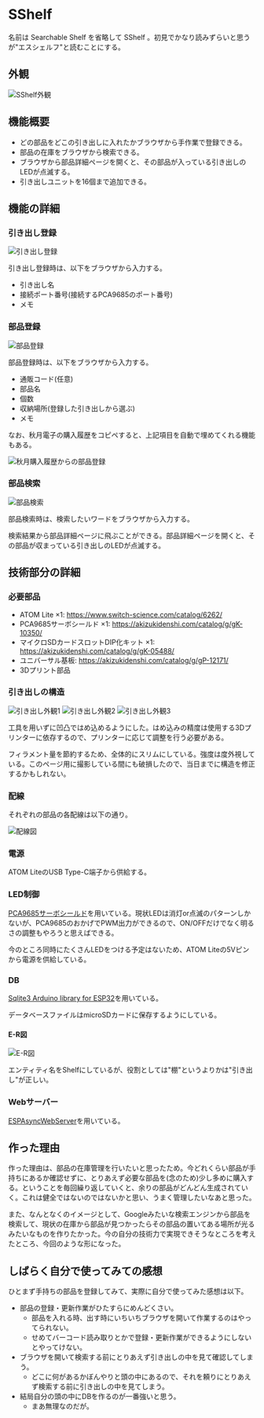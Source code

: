 # SShelf

名前は Searchable Shelf を省略して SShelf 。初見でかなり読みずらいと思うが"エスシェルフ"と読むことにする。

## 外観

![SShelf外観](/images/Honeyview_IMG_2613.jpg)

## 機能概要

- どの部品をどこの引き出しに入れたかブラウザから手作業で登録できる。
- 部品の在庫をブラウザから検索できる。
- ブラウザから部品詳細ページを開くと、その部品が入っている引き出しのLEDが点滅する。
- 引き出しユニットを16個まで追加できる。

## 機能の詳細

### 引き出し登録

![引き出し登録](/images/add_shelf.png)

引き出し登録時は、以下をブラウザから入力する。

- 引き出し名
- 接続ポート番号(接続するPCA9685のポート番号)
- メモ

### 部品登録

![部品登録](/images/add_parts_c.png)

部品登録時は、以下をブラウザから入力する。

- 通販コード(任意)
- 部品名
- 個数
- 収納場所(登録した引き出しから選ぶ)
- メモ

なお、秋月電子の購入履歴をコピペすると、上記項目を自動で埋めてくれる機能もある。

![秋月購入履歴からの部品登録](/images/add_parts_a.png)

### 部品検索

![部品検索](/images/search.png)

部品検索時は、検索したいワードをブラウザから入力する。

検索結果から部品詳細ページに飛ぶことができる。部品詳細ページを開くと、その部品が収まっている引き出しのLEDが点滅する。

## 技術部分の詳細

### 必要部品

- ATOM Lite ×1: https://www.switch-science.com/catalog/6262/
- PCA9685サーボシールド ×1: https://akizukidenshi.com/catalog/g/gK-10350/
- マイクロSDカードスロットDIP化キット ×1: https://akizukidenshi.com/catalog/g/gK-05488/
- ユニバーサル基板: https://akizukidenshi.com/catalog/g/gP-12171/
- 3Dプリント部品

### 引き出しの構造

![引き出し外観1](/images/Honeyview_IMG_2617.jpg)
![引き出し外観2](/images/Honeyview_IMG_2618.jpg)
![引き出し外観3](/images/Honeyview_IMG_2619.jpg)

工具を用いずに凹凸ではめ込めるようにした。はめ込みの精度は使用する3Dプリンターに依存するので、プリンターに応じて調整を行う必要がある。

フィラメント量を節約するため、全体的にスリムにしている。強度は度外視している。このページ用に撮影している間にも破損したので、当日までに構造を修正するかもしれない。

### 配線

それぞれの部品の各配線は以下の通り。

![配線図](/images/wire.jpg)

### 電源

ATOM LiteのUSB Type-C端子から供給する。

### LED制御

[PCA9685サーボシールド](https://akizukidenshi.com/catalog/g/gK-10350/)を用いている。現状LEDは消灯or点滅のパターンしかないが、PCA9685のおかげでPWM出力ができるので、ON/OFFだけでなく明るさの調整もやろうと思えばできる。

今のところ同時にたくさんLEDをつける予定はないため、ATOM Liteの5Vピンから電源を供給している。

### DB

[Sqlite3 Arduino library for ESP32](https://github.com/siara-cc/esp32_arduino_sqlite3_lib)を用いている。

データベースファイルはmicroSDカードに保存するようにしている。

#### E-R図

![E-R図](/images/sshelf_er.png)

エンティティ名をShelfにしているが、役割としては"棚"というよりかは"引き出し"が正しい。

### Webサーバー

[ESPAsyncWebServer](https://github.com/me-no-dev/ESPAsyncWebServer)を用いている。

## 作った理由

作った理由は、部品の在庫管理を行いたいと思ったため。今どれくらい部品が手持ちにあるか確認せずに、とりあえず必要な部品を(念のため)少し多めに購入する。ということを毎回繰り返していくと、余りの部品がどんどん生成されていく。これは健全ではないのではないかと思い、うまく管理したいなあと思った。

また、なんとなくのイメージとして、Googleみたいな検索エンジンから部品を検索して、現状の在庫から部品が見つかったらその部品の置いてある場所が光るみたいなものを作りたかった。今の自分の技術力で実現できそうなところを考えたところ、今回のような形になった。

## しばらく自分で使ってみての感想

ひとまず手持ちの部品を登録してみて、実際に自分で使ってみた感想は以下。

- 部品の登録・更新作業がひたすらにめんどくさい。
  - 部品を入れる時、出す時にいちいちブラウザを開いて作業するのはやってられない。
  - せめてバーコード読み取りとかで登録・更新作業ができるようにしないとやってけない。
- ブラウザを開いて検索する前にとりあえず引き出しの中を見て確認してしまう。
  - どこに何があるかぼんやりと頭の中にあるので、それを頼りにとりあえず検索する前に引き出しの中を見てしまう。
- 結局自分の頭の中にDBを作るのが一番強いと思う。
  - まあ無理なのだが。